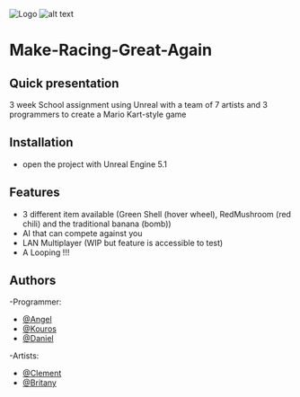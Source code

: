 

![Logo](TitleScreen.png)
![alt text](Screenshot.png)


# Make-Racing-Great-Again

## Quick presentation
3 week School assignment using Unreal with a team of 7 artists and 3 programmers to create a Mario Kart-style game



## Installation

- open the project with Unreal Engine 5.1

## Features

- 3 different item available (Green Shell (hover wheel), RedMushroom (red chili) and the traditional banana (bomb))
- AI that can compete against you
- LAN Multiplayer (WIP but feature is accessible to test)
- A Looping !!!
    


## Authors
-Programmer:
- <a href="https://github.com/Angel-2180" target="_blank">@Angel</a>
- <a href="https://github.com/Kouros26" target="_blank">@Kouros</a>
- <a href="https://github.com/DanielHaselock" target="_blank">@Daniel</a>
  
-Artists:
- <a href="https://clement-regazzoni.fr" target="_blank">@Clement</a>
- [@Britany](https://www.artstation.com/britany8)